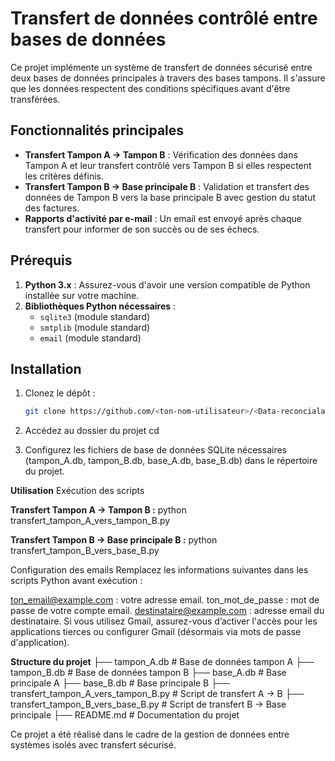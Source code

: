 # Transfert de données contrôlé entre bases de données

Ce projet implémente un système de transfert de données sécurisé entre deux bases de données principales à travers des bases tampons. Il s'assure que les données respectent des conditions spécifiques avant d'être transférées.

## Fonctionnalités principales

- **Transfert Tampon A → Tampon B** : Vérification des données dans Tampon A et leur transfert contrôlé vers Tampon B si elles respectent les critères définis.
- **Transfert Tampon B → Base principale B** : Validation et transfert des données de Tampon B vers la base principale B avec gestion du statut des factures.
- **Rapports d'activité par e-mail** : Un email est envoyé après chaque transfert pour informer de son succès ou de ses échecs.

## Prérequis

1. **Python 3.x** : Assurez-vous d'avoir une version compatible de Python installée sur votre machine.
2. **Bibliothèques Python nécessaires** :
   - `sqlite3` (module standard)
   - `smtplib` (module standard)
   - `email` (module standard)

## Installation

1. Clonez le dépôt :
   ```bash
   git clone https://github.com/<ton-nom-utilisateur>/<Data-reconcialation>.git
   
2. Accédez au dossier du projet
   cd <Data-reconcialation>

3. Configurez les fichiers de base de données SQLite nécessaires (tampon_A.db, tampon_B.db, base_A.db, base_B.db) dans le répertoire du projet.

**Utilisation**
Exécution des scripts

**Transfert Tampon A → Tampon B :**
python transfert_tampon_A_vers_tampon_B.py

**Transfert Tampon B → Base principale B :**
python transfert_tampon_B_vers_base_B.py

Configuration des emails
Remplacez les informations suivantes dans les scripts Python avant exécution :

ton_email@example.com : votre adresse email.
ton_mot_de_passe : mot de passe de votre compte email.
destinataire@example.com : adresse email du destinataire.
Si vous utilisez Gmail, assurez-vous d’activer l'accès pour les applications tierces ou configurer Gmail (désormais via mots de passe d'application).

**Structure du projet**
├── tampon_A.db         # Base de données tampon A
├── tampon_B.db         # Base de données tampon B
├── base_A.db           # Base principale A
├── base_B.db           # Base principale B
├── transfert_tampon_A_vers_tampon_B.py  # Script de transfert A → B
├── transfert_tampon_B_vers_base_B.py    # Script de transfert B → Base principale
├── README.md           # Documentation du projet




Ce projet a été réalisé dans le cadre de la gestion de données entre systèmes isolés avec transfert sécurisé.


   

